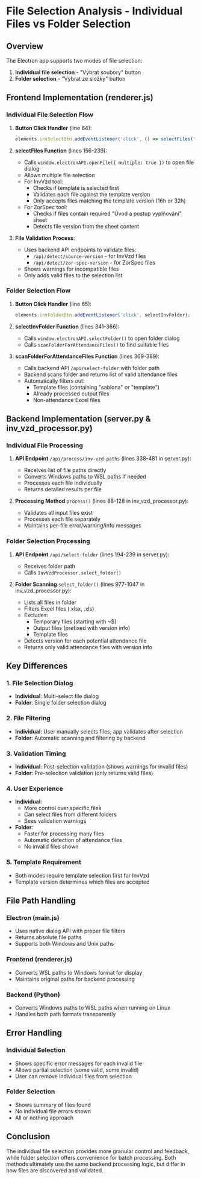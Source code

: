 # File Selection Analysis - Individual Files vs Folder Selection

## Overview

The Electron app supports two modes of file selection:
1. **Individual file selection** - "Vybrat soubory" button
2. **Folder selection** - "Vybrat ze složky" button

## Frontend Implementation (renderer.js)

### Individual File Selection Flow

1. **Button Click Handler** (line 64):
   ```javascript
   elements.invSelectBtn.addEventListener('click', () => selectFiles('inv-vzd'));
   ```

2. **selectFiles Function** (lines 156-239):
   - Calls `window.electronAPI.openFile({ multiple: true })` to open file dialog
   - Allows multiple file selection
   - For InvVzd tool:
     - Checks if template is selected first
     - Validates each file against the template version
     - Only accepts files matching the template version (16h or 32h)
   - For ZorSpec tool:
     - Checks if files contain required "Úvod a postup vyplňování" sheet
     - Detects file version from the sheet content

3. **File Validation Process**:
   - Uses backend API endpoints to validate files:
     - `/api/detect/source-version` - for InvVzd files
     - `/api/detect/zor-spec-version` - for ZorSpec files
   - Shows warnings for incompatible files
   - Only adds valid files to the selection list

### Folder Selection Flow

1. **Button Click Handler** (line 65):
   ```javascript
   elements.invFolderBtn.addEventListener('click', selectInvFolder);
   ```

2. **selectInvFolder Function** (lines 341-366):
   - Calls `window.electronAPI.selectFolder()` to open folder dialog
   - Calls `scanFolderForAttendanceFiles()` to find suitable files

3. **scanFolderForAttendanceFiles Function** (lines 369-389):
   - Calls backend API `/api/select-folder` with folder path
   - Backend scans folder and returns list of valid attendance files
   - Automatically filters out:
     - Template files (containing "sablona" or "template")
     - Already processed output files
     - Non-attendance Excel files

## Backend Implementation (server.py & inv_vzd_processor.py)

### Individual File Processing

1. **API Endpoint** `/api/process/inv-vzd-paths` (lines 338-481 in server.py):
   - Receives list of file paths directly
   - Converts Windows paths to WSL paths if needed
   - Processes each file individually
   - Returns detailed results per file

2. **Processing Method** `process()` (lines 88-128 in inv_vzd_processor.py):
   - Validates all input files exist
   - Processes each file separately
   - Maintains per-file error/warning/info messages

### Folder Selection Processing

1. **API Endpoint** `/api/select-folder` (lines 194-239 in server.py):
   - Receives folder path
   - Calls `InvVzdProcessor.select_folder()`

2. **Folder Scanning** `select_folder()` (lines 977-1047 in inv_vzd_processor.py):
   - Lists all files in folder
   - Filters Excel files (.xlsx, .xls)
   - Excludes:
     - Temporary files (starting with ~$)
     - Output files (prefixed with version info)
     - Template files
   - Detects version for each potential attendance file
   - Returns only valid attendance files with version info

## Key Differences

### 1. File Selection Dialog
- **Individual**: Multi-select file dialog
- **Folder**: Single folder selection dialog

### 2. File Filtering
- **Individual**: User manually selects files, app validates after selection
- **Folder**: Automatic scanning and filtering by backend

### 3. Validation Timing
- **Individual**: Post-selection validation (shows warnings for invalid files)
- **Folder**: Pre-selection validation (only returns valid files)

### 4. User Experience
- **Individual**: 
  - More control over specific files
  - Can select files from different folders
  - Sees validation warnings
- **Folder**:
  - Faster for processing many files
  - Automatic detection of attendance files
  - No invalid files shown

### 5. Template Requirement
- Both modes require template selection first for InvVzd
- Template version determines which files are accepted

## File Path Handling

### Electron (main.js)
- Uses native dialog API with proper file filters
- Returns absolute file paths
- Supports both Windows and Unix paths

### Frontend (renderer.js)
- Converts WSL paths to Windows format for display
- Maintains original paths for backend processing

### Backend (Python)
- Converts Windows paths to WSL paths when running on Linux
- Handles both path formats transparently

## Error Handling

### Individual Selection
- Shows specific error messages for each invalid file
- Allows partial selection (some valid, some invalid)
- User can remove individual files from selection

### Folder Selection
- Shows summary of files found
- No individual file errors shown
- All or nothing approach

## Conclusion

The individual file selection provides more granular control and feedback, while folder selection offers convenience for batch processing. Both methods ultimately use the same backend processing logic, but differ in how files are discovered and validated.
